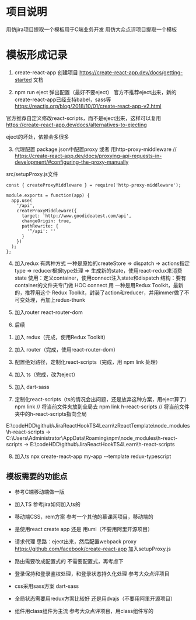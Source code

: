 

# 项目说明

用仿jira项目提取一个模板用于C端业务开发
用仿大众点评项目提取一个模板


# 模板形成记录
1. create-react-app 创建项目
  https://create-react-app.dev/docs/getting-started 文档

2. npm run eject 弹出配置（最好不要eject）
  官方不推荐eject出来，新的create-react-app已经支持babel，sass等
  https://reactjs.org/blog/2018/10/01/create-react-app-v2.html

  官方推荐自定义修改react-scripts，而不是eject出来，这样可以复用
  https://create-react-app.dev/docs/alternatives-to-ejecting

  eject的坏处，依赖会多很多

3. 代理配置
  package.json中配置proxy
  或者
  用http-proxy-middleware
  // https://create-react-app.dev/docs/proxying-api-requests-in-development/#configuring-the-proxy-manually

  src/setupProxy.js文件
  ```
  const { createProxyMiddleware } = require('http-proxy-middleware');

  module.exports = function(app) {
    app.use(
      '/api',
      createProxyMiddleware({
        target: 'http://www.goodideatest.com/api',
        changeOrigin: true,
        pathRewrite: {
          '^/api': ''
        }
      })
    );
  };
  ```

4. 加入redux
  有两种方式
  一种是原始的createStore => dispatch => actions指定type => reducer根据type处理 => 生成新的state，使用react-redux来消费state
    使用：定义container，使用connect注入state和dispatch
    结构：要有container的文件夹专门做 HOC connect 用
  一种是用Redux Toolkit，最新的，推荐用这个
    Redux Toolkit，封装了action和reducer，并用immer做了不可变处理，再加上redux-thunk
    
5. 加入router
  react-router-dom



6. 后续
  1) 加入 redux（完成，使用Redux Toolkit）
  
  2) 加入 router（完成，使用react-router-dom）
  
  4) 配置绝对路径，定制化react-scripts（完成，用 npm link 处理）

  5) 加入 ts（完成，改为eject）

  6) 加入 dart-sass
  

7. 定制化react-scripts（ts的情况会出问题，还是放弃这种方案，用eject算了）
  npm link // 将当前文件夹放到全局去
  npm link h-react-scripts // 将当前文件夹中的h-react-scripts指向全局

  E:\codeHDD\github\JiraReactHookTS4Learn\zReactTemplate\node_modules\h-react-scripts -> C:\Users\Administrator\AppData\Roaming\npm\node_modules\h-react-scripts -> E:\codeHDD\github\JiraReactHookTS4Learn\h-react-scripts
  

8. 加入ts
  npx create-react-app my-app --template redux-typescript







## 模板需要的功能点

* 参考C端移动端做一版

* 加入TS
  参考jira如何加入ts的

* 移动端CSS，rem方案
  参考一个其他的慕课网项目，移动端的

* 是使用react create app 还是 用umi（不要用阿里开源项目）

* 请求代理
  思路：eject出来，然后配置webpack proxy
  https://github.com/facebook/create-react-app
  加入setupProxy.js

* 路由需要改成配置式的
  不需要配置式，再考虑下

* 登录保持和登录鉴权处理，和登录状态持久化处理
  参考大众点评项目

* css采用sass方案
  dart-sass

* 全局状态需要用redux方案比较好
  还是用dvajs（不要用阿里开源项目）

* 组件用class组件为主流
  参考大众点评项目，用class组件写的

